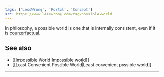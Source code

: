 ```yaml
---
tags: ['LessWrong', 'Portal', 'Concept']
src: https://www.lesswrong.com/tag/possible-world
---
```


In philosophy, a possible world is one that is internally consistent, even if it is [counterfactual](https://wiki.lesswrong.com/wiki/counterfactual).

## See also
- [[Impossible World|Impossible world]]
- [[Least Convenient Possible World|Least convenient possible world]]



---


